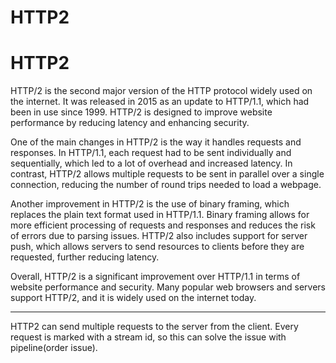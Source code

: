 # HTTP2

# HTTP2

HTTP/2 is the second major version of the HTTP protocol widely used on the internet. It was released in 2015 as an update to HTTP/1.1, which had been in use since 1999. HTTP/2 is designed to improve website performance by reducing latency and enhancing security.

One of the main changes in HTTP/2 is the way it handles requests and responses. In HTTP/1.1, each request had to be sent individually and sequentially, which led to a lot of overhead and increased latency. In contrast, HTTP/2 allows multiple requests to be sent in parallel over a single connection, reducing the number of round trips needed to load a webpage.

Another improvement in HTTP/2 is the use of binary framing, which replaces the plain text format used in HTTP/1.1. Binary framing allows for more efficient processing of requests and responses and reduces the risk of errors due to parsing issues. HTTP/2 also includes support for server push, which allows servers to send resources to clients before they are requested, further reducing latency.

Overall, HTTP/2 is a significant improvement over HTTP/1.1 in terms of website performance and security. Many popular web browsers and servers support HTTP/2, and it is widely used on the internet today.

---

HTTP2 can send multiple requests to the server from the client. Every request is marked with a stream id, so this can solve the issue with pipeline(order issue).